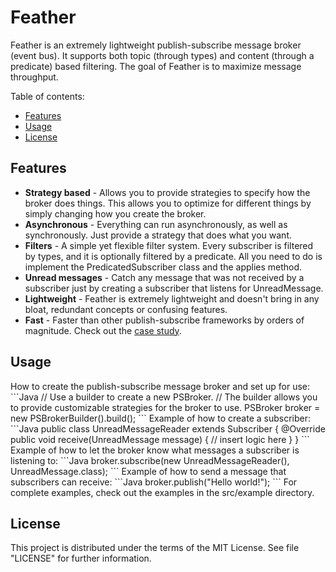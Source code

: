 Feather
=========

Feather is an extremely lightweight publish-subscribe message broker (event bus). It supports both topic (through types) and content (through a predicate) based filtering. The goal of Feather is to maximize message throughput.

Table of contents:
+ [Features](#features)
+ [Usage](#usage)
+ [License](#license)

<h2 name="features">Features</h2>

+ <strong>Strategy based</strong> - Allows you to provide strategies to specify how the broker does things. This allows you to optimize for different things by simply changing how you create the broker.
+ <strong>Asynchronous</strong> - Everything can run asynchronously, as well as synchronously. Just provide a strategy that does what you want.
+ <strong>Filters</strong> - A simple yet flexible filter system. Every subscriber is filtered by types, and it is optionally filtered by a predicate. All you need to do is implement the PredicatedSubscriber class and the applies method.
+ <strong>Unread messages</strong> - Catch any message that was not received by a subscriber just by creating a subscriber that listens for UnreadMessage.
+ <strong>Lightweight</strong> - Feather is extremely lightweight and doesn't bring in any bloat, redundant concepts or confusing features.
+ <strong>Fast</strong> - Faster than other publish-subscribe frameworks by orders of magnitude. Check out the <a href="http://www.joepritzel.com/blog/publish-subscribe" target="_blank">case study</a>.

<h2 name="usage">Usage</h2>
How to create the publish-subscribe message broker and set up for use:
```Java
// Use a builder to create a new PSBroker.
// The builder allows you to provide customizable strategies for the broker to use.
PSBroker broker = new PSBrokerBuilder().build();
```  
Example of how to create a subscriber:
```Java
public class UnreadMessageReader extends Subscriber<UnreadMessage> {
	@Override
	public void receive(UnreadMessage message) {
		// insert logic here
	}
}
```
Example of how to let the broker know what messages a subscriber is listening to:
```Java
broker.subscribe(new UnreadMessageReader(), UnreadMessage.class);
```
Example of how to send a message that subscribers can receive:
```Java
broker.publish("Hello world!");
```
For complete examples, check out the examples in the src/example directory.
<h2 name="license">License</h2>

This project is distributed under the terms of the MIT License. See file "LICENSE" for further information.
